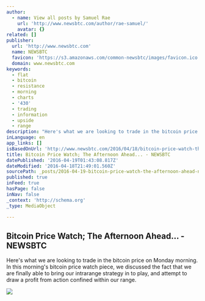 ```yaml
---
author:
  - name: View all posts by Samuel Rae
    url: 'http://www.newsbtc.com/author/rae-samuel/'
    avatar: {}
related: []
publisher:
  url: 'http://www.newsbtc.com'
  name: NEWSBTC
  favicon: 'https://s3.amazonaws.com/common-newsbtc/images/favicon.ico'
  domain: www.newsbtc.com
keywords:
  - flat
  - bitcoin
  - resistance
  - morning
  - charts
  - '430'
  - trading
  - information
  - upside
  - range
description: "Here's what we are looking to trade in the bitcoin price on Monday morning. In this morning's bitcoin price watch piece, we discussed the fact that we are finally able to bring our intrarange strategy in to play, and attempt to draw a profit from action confined within our range."
inLanguage: en
app_links: []
isBasedOnUrl: 'http://www.newsbtc.com/2016/04/18/bitcoin-price-watch-the-afternoon-ahead/'
title: Bitcoin Price Watch; The Afternoon Ahead... - NEWSBTC
datePublished: '2016-04-19T01:43:08.817Z'
dateModified: '2016-04-18T21:49:01.560Z'
sourcePath: _posts/2016-04-19-bitcoin-price-watch-the-afternoon-ahead-newsbtc.md
published: true
inFeed: true
hasPage: false
inNav: false
_context: 'http://schema.org'
_type: MediaObject

---
```

<article style=""><h1>Bitcoin Price Watch; The Afternoon Ahead... - NEWSBTC</h1><p>Here's what we are looking to trade in the bitcoin price on Monday morning. In this morning's bitcoin price watch piece, we discussed the fact that we are finally able to bring our intrarange strategy in to play, and attempt to draw a profit from action confined within our range.</p><img src="http://s3.amazonaws.com/main-newsbtc-images/2016/04/18144722/Screen-Shot-2016-04-18-at-15.46.58.png" /></article>